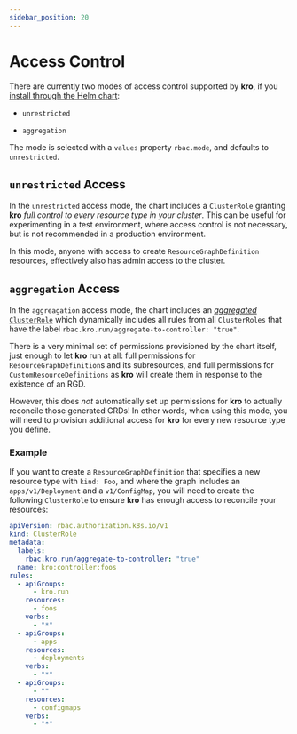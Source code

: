 ```yaml
---
sidebar_position: 20
---
```


# Access Control

There are currently two modes of access control supported by **kro**, if you
[install through the Helm chart](../getting-started/01-Installation.md#install-kro-using-helm):

- `unrestricted`

- `aggregation`

The mode is selected with a `values` property `rbac.mode`, and defaults to `unrestricted`.

## `unrestricted` Access

In the `unrestricted` access mode, the chart includes a `ClusterRole` granting
**kro** _full control to every resource type in your cluster_. This can be
useful for experimenting in a test environment, where access control is not
necessary, but is not recommended in a production environment.

In this mode, anyone with access to create `ResourceGraphDefinition` resources,
effectively also has admin access to the cluster.

## `aggregation` Access

In the `aggreagation` access mode, the chart includes an [_aggregated_ `ClusterRole`](https://kubernetes.io/docs/reference/access-authn-authz/rbac/#aggregated-clusterroles)
which dynamically includes all rules from all `ClusterRoles` that have the label
`rbac.kro.run/aggregate-to-controller: "true"`.

There is a very minimal set of permissions provisioned by the chart itself, just
enough to let **kro** run at all: full permissions for `ResourceGraphDefinition`s
and its subresources, and full permissions for `CustomResourceDefinitions` as
**kro** will create them in response to the existence of an RGD.

However, this does _not_ automatically set up permissions for **kro** to actually
reconcile those generated CRDs! In other words, when using this mode, you will
need to provision additional access for **kro** for every new resource type you
define.

### Example

If you want to create a `ResourceGraphDefinition` that specifies a new resource
type with `kind: Foo`, and where the graph includes an `apps/v1/Deployment` and
a `v1/ConfigMap`, you will need to create the following `ClusterRole` to ensure
**kro** has enough access to reconcile your resources:

```yaml
apiVersion: rbac.authorization.k8s.io/v1
kind: ClusterRole
metadata:
  labels:
    rbac.kro.run/aggregate-to-controller: "true"
  name: kro:controller:foos
rules:
  - apiGroups:
      - kro.run
    resources:
      - foos
    verbs:
      - "*"
  - apiGroups:
      - apps
    resources:
      - deployments
    verbs:
      - "*"
  - apiGroups:
      - ""
    resources:
      - configmaps
    verbs:
      - "*"
```
